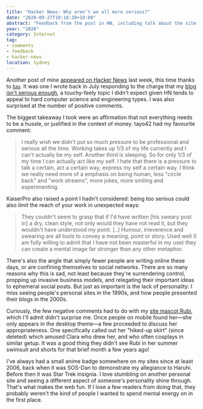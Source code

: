 ```yaml
---
title: "Hacker News: Why aren’t we all more serious?"
date: "2020-09-27T10:18:38+10:00"
abstract: "Feedback from the post in HN, including talk about the site mascot."
year: "2020"
category: Internet
tag:
- comments
- feedback
- hacker-news
location: Sydney
---
```

Another post of mine [appeared on Hacker News](https://news.ycombinator.com/item?id=24537147) last week, this time thanks to [luu](https://news.ycombinator.com/user?id=luu). It was one I wrote back in July responding to the charge that my [blog isn't serious enough](https://rubenerd.com/why-arent-you-more-serious/), a touchy-feely topic I didn't expect given HN tends to appeal to hard computer science and engineering types. I was also surprised at the number of positive comments.

The biggest takeaway I took were an affirmation that not everything needs to be a hussle, or justified in the context of money. tayo42 had my favourite comment:

> I really wish we didn't put so much pressure to be professional and serious all the time. Working takes up 1/3 of my life currently and I can't actually be my self. Another third is sleeping. So for only 1/3 of my time I can actually act like my self. I hate that there is a pressure to talk a certain, act a certain way, express my self a certain way. I think we really need more of a emphasis on being human, less "circle back" and "work streams", more jokes, more smiling and experimenting.

KaiserPro also raised a point I hadn't considered: being too serious could also *limit* the reach of your work in unexpected ways:

> They couldn't seem to grasp that if I'd have written [his sweary post in] a dry, clean style, not only would they have not read it, but they wouldn't have understood my point. [..] Humour, irreverence and swearing are all tools to convey a meaning, point or story. Used well (I am fully willing to admit that I have not been masterful in my use) they can create a mental image far stronger than any other metaphor.

There's also the angle that simply fewer people are writing online these days, or are confining themselves to social networks. There are so many reasons why this is sad, not least because they're surrendering control, propping up invasive business models, and relegating their important ideas to ephemeral social posts. But just as important is the lack of personality: I miss seeing people's personal sites in the 1990s, and how people presented their blogs in the 2000s.

Curiously, the few negative comments had to do with my [site mascot Rubi](https://rubenerd.com/about/#mascot), which I'll admit didn't surprise me. Once people on mobile found her&mdash;she only appears in the desktop theme&mdash;a few proceeded to discuss her appropriateness. One specifically called out her "hiked-up skirt" (since deleted) which amused Clara who drew her, and who often cosplays in similar getup. It was a good thing they didn't see Rubi in her summer swimsuit and shorts for that brief month a few years ago!

I've always had a small anime badge somewhere on my sites since at least 2006, back when it was SOS-Dan to demonstrate my allegiance to Haruhi. Before then it was Star Trek insignia. I love stumbling on another personal site and seeing a different aspect of someone's personality shine through. That's what makes the web fun. If I lose a few readers from doing that, they probably weren't the kind of people I wanted to spend mental energy on in the first place.

